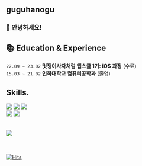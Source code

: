 ## guguhanogu
### 👋 안녕하세요!

## 📚 Education & Experience
` 22.09 ~ 23.02 `    **멋쟁이사자처럼 앱스쿨 1기: iOS 과정** (수료)<br>
` 15.03 ~ 21.02 `    **인하대학교 컴퓨터공학과** (졸업)

## Skills.
<div align = "leading">
	<img src="https://img.shields.io/badge/iOS-000000?style=for-the-badge&logo=iOS&logoColor=white" /> 
	<img src="https://img.shields.io/badge/SwiftUI-0D0D0D?style=for-the-badge&logo=swift&logoColor=blue"/>
	<img src="https://img.shields.io/badge/Swift-0D0D0D?style=for-the-badge&logo=Swift&logoColor=orange"/><br>
	<img src="https://img.shields.io/badge/Python-0D0D0D?style=for-the-badge&logo=Python&logoColor=3776AB"/>
	<img src="https://img.shields.io/badge/C++-0D0D0D?style=for-the-badge&logo=cplusplus&logoColor=00599C"/><br><br>
	<!-- <img src="https://github-readme-stats.vercel.app/api?username=guguhanogu&show_icons=true"> --><br>
	<img src="https://github-readme-stats.vercel.app/api/top-langs/?username=guguhanogu&layout=compact"><br><br><br>
</div>

[![Hits](https://hits.seeyoufarm.com/api/count/incr/badge.svg?url=https%3A%2F%2Fgithub.com%2Fguguhanogu&count_bg=%2300A9FF&title_bg=%23030303&icon=github.svg&icon_color=%23E7E7E7&title=hits&edge_flat=false)](https://hits.seeyoufarm.com)
